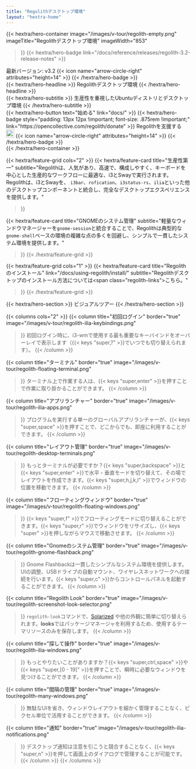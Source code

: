 ```yaml
---
title: "Regolithデスクトップ環境"
layout: "hextra-home"
---
```


{{< hextra/hero-container
  image="/images/v-tour/regolith-empty.png"
  imageTitle="Regolithデスクトップ環境"
  imageWidth="853"
>}}
{{< hextra/hero-badge link="/docs/reference/releases/regolith-3.2-release-notes" >}}
  <div class="hx-w-2 hx-h-2 hx-rounded-full hx-bg-primary-400"></div>
  <span>最新バージョン: v3.2</span>
  {{< icon name="arrow-circle-right" attributes="height=14" >}}
{{< /hextra/hero-badge >}}

<div class="hx-mt-6 hx-mb-6">
{{< hextra/hero-headline >}}
  Regolithデスクトップ環境
{{< /hextra/hero-headline >}}
</div>

<div class="hx-mt-6 hx-mb-6">
{{< hextra/hero-subtitle >}}
  生産性を重視したUbuntuディストリとデスクトップ環境
{{< /hextra/hero-subtitle >}}
</div>

<div class="hx-mt-6 hx-mb-6">
{{< hextra/hero-button text="始める" link="docs/" >}}
{{< hextra/hero-badge style="padding: 13px 12px !important; font-size: .875rem !important;" link="https://opencollective.com/regolith/donate" >}}
  <span>Regolithを支援する <img class="not-prose" style="display: inline; height: 22px;" src='https://badgen.net/opencollective/backers/regolith'/></span>
  {{< icon name="arrow-circle-right" attributes="height=14" >}}
{{< /hextra/hero-badge >}}
</div>
{{< /hextra/hero-container >}}

<div class="hx-mt-6"></div>
<div class="hx-mt-6"></div>
<div class="hx-mt-6"></div>

{{< hextra/feature-grid cols="2" >}}
  {{< hextra/feature-card
    title="生産性第一"
    subtitle="Regolithは、人気があり、高速で、構成しやすく、キーボードを中心とした生産的なワークフローに最適な、i3とSwayで実行されます。Regolithは、i3とSwayを、 `i3bar`、`rofication`、`i3status-rs`、`ilia`といった他のデスクトップコンポーネントと統合し、完全なデスクトップエクスペリエンスを提供します。"
  >}}

  {{< hextra/feature-card
    title="GNOMEのシステム管理"
    subtitle="軽量なウィンドウマネージャーを`gnome-session`と統合することで、Regolithは典型的な`gnome-shell`ベースの環境の複雑な点の多くを回避し、シンプルで一貫したシステム環境を提供します。"
  >}}
{{< /hextra/feature-grid >}}

<div class="hx-mt-6"></div>

{{< hextra/feature-grid cols="1" >}}
  {{< hextra/feature-card
    title="Regolithのインストール"
    link="/docs/using-regolith/install/"
    subtitle="Regolithデスクトップのインストール方法については<span class=\"regolith-links\">こちら</span>。"
  >}}
{{< /hextra/feature-grid >}}

<div class="hx-mt-6 hx-mb-6"></div>
<div class="hx-mt-6 hx-mb-6"></div>
{{< hextra/hero-section >}}
  ビジュアルツアー
{{< /hextra/hero-section >}}

{{< columns cols="2" >}}
  {{< column
      title="初回ログイン"
      border="true"
      image="/images/v-tour/regolith-ilia-keybindings.png"
  >}}
    初回ログイン時に、i3-wmで使用する最も重要なキーバインドをオーバーレイで表示します（{{< keys "super,?" >}}でいつでも切り替えられます）。
  {{< /column >}}

  {{< column
      title="ターミナル"
      border="true"
      image="/images/v-tour/regolith-floating-terminal.png"
  >}}
    ターミナル上で作業する人は、{{< keys "super,enter" >}}を押すことで作業に取り掛かることができます。
  {{< /column >}}

  {{< column
      title="アプリランチャー"
      border="true"
      image="/images/v-tour/regolith-ilia-apps.png"
  >}}
    プログラムを実行する単一のグローバルアプリランチャーが、{{< keys "super,space" >}}を押すことで、どこからでも、即座に利用することができます。
  {{< /column >}}

  {{< column
      title="レイアウト管理"
      border="true"
      image="/images/v-tour/regolith-desktop-terminals.png"
  >}}
    もっとターミナルが必要ですか？{{< keys "super,backspace" >}}と{{< keys "super,enter" >}}で水平・垂直モードを切り替えて、その場でレイアウトを作成できます。{{< keys "super,h,j,k,l" >}}でウィンドウの位置を移動できます。
  {{< /column >}}

  {{< column
    title="フローティングウィンドウ"
    border="true"
    image="/images/v-tour/regolith-floating-windows.png"
  >}}
    {{< keys "super,f" >}}でフローティングモードに切り替えることができます。{{< keys "super,r" >}}でウィンドウをリサイズし、{{< keys "super" >}}を押しながらマウスで移動させます。
  {{< /column >}}

  {{< column
      title="Gnomeのシステム管理"
      border="true"
      image="/images/v-tour/regolith-gnome-flashback.png"
  >}}
    Gnome Flashbackは一貫したシンプルなシステム環境を提供します。 UIの調整、USBドライブの自動マウント、ワイヤレスネットワークへの接続を行います。{{< keys "super,c" >}}からコントロールパネルを起動することができます。
  {{< /column >}}

  {{< column
      title="Regolith Look"
      border="true"
      image="/images/v-tour/regolith-screenshot-look-selector.png"
  >}}
    <code>regolith-look</code>コマンドで、<a href="https://ethanschoonover.com/solarized" class="regolith-links">Solarized</a> や他の外観に簡単に切り替えられます。<b>looks</b>ではパッケージマネージャを利用するため、使用するテーマリソースのみを保存します。 
  {{< /column >}}

  {{< column
      title="探して操作"
      border="true"
      image="/images/v-tour/regolith-ilia-windows.png"
  >}}
    もっとやりたいことがありますか？{{< keys "super,ctrl,space" >}}や{{< keys "super,[0 - 19]" >}}を押すことで、瞬時に必要なウィンドウを見つけることができます。
  {{< /column >}}

  {{< column
      title="間隔の管理"
      border="true"
      image="/images/v-tour/regolith-many-windows.png"
  >}}
    無駄なUIを省き、ウィンドウレイアウトを細かく管理することなく、ピクセル単位で活用することができます。
  {{< /column >}}

  {{< column
      title="通知"
      border="true"
      image="/images/v-tour/regolith-ilia-notifications.png"
  >}}
    デスクトップ通知は注意を引こうと競合することなく、{{< keys "super,n" >}}を押して画面上のダイアログで管理することが可能です。
  {{< /column >}}
{{< /columns >}}
